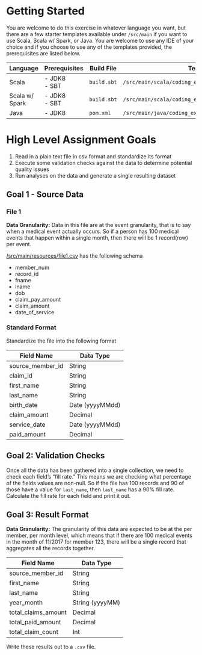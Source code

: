 # Getting Started

You are welcome to do this exercise in whatever language you want, but there are a few starter templates available under
`/src/main` if you want to use Scala, Scala w/ Spark, or Java. You are welcome to use any IDE of your choice and if you 
choose to use any of the templates provided, the prerequisites are listed below. 

| Language | Prerequisites | Build File | Template Location |   
| -------- | ------------- | ---------- | ----------------- | 
| Scala    | - JDK8 <br /> - SBT |  `build.sbt` | `/src/main/scala/coding_exercise/ScalaDataPipeline.scala` | 
| Scala w/ Spark | - JDK8 <br /> - SBT |  `build.sbt` | `/src/main/scala/coding_exercise/ScalaSparkDataPipeline.scala` | 
| Java | - JDK8  | `pom.xml` | `/src/main/java/coding_exercise/JavaDataPipeline.java` |

# High Level Assignment Goals

1. Read in a plain text file in csv format and standardize its format
2. Execute some validation checks against the data to determine potential quality issues
3. Run analyses on the data and generate a single resulting dataset

## Goal 1 - Source Data

### File 1
**Data Granularity:** Data in this file are at the event granularity, that is to say when a medical event actually occurs. So 
if a person has 100 medical events that happen within a single month, then there will be 1 record(row) per event.

[/src/main/resources/file1.csv](src/main/resources/file1.csv) has the following schema
- member_num
- record_id
- fname
- lname
- dob
- claim_pay_amount
- claim_amount
- date_of_service

### Standard Format
Standardize the file into the following format

| Field Name       | Data Type       |
| ---------------- | ---------       |
| source_member_id | String          |
| claim_id         | String          |
| first_name       | String          |
| last_name        | String          |
| birth_date       | Date (yyyyMMdd) |
| claim_amount     | Decimal         |
| service_date     | Date (yyyyMMdd) |
| paid_amount      | Decimal         |


## Goal 2: Validation Checks

Once all the data has been gathered into a single collection, we need to check each field’s “fill rate.” This means we are 
checking what percentage of the fields values are non-null. So if the file has 100 records and 90 of those have a value 
for `last_name`, then `last_name` has a 90% fill rate. Calculate the fill rate for each field and print it out.

## Goal 3: Result Format
**Data Granularity:** The granularity of this data are expected to be at the per member, per month level, which means that if 
there are 100 medical events in the month of 11/2017 for member 123, there will be a single record that aggregates all 
the records together.

| Field Name          | Data Type       |
| ------------------- | --------------- |
| source_member_id    | String          |
| first_name          | String          |
| last_name           | String          |
| year_month          | String (yyyyMM) |
| total_claims_amount | Decimal         |
| total_paid_amount   | Decimal         |
| total_claim_count   | Int             |

Write these results out to a `.csv` file.